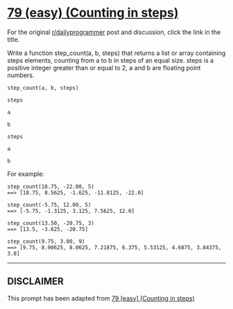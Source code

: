 # [79 (easy) (Counting in steps)](https://www.reddit.com/r/dailyprogrammer/comments/wvc21/7182012_challenge_79_easy_counting_in_steps/)

For the original [r/dailyprogrammer](https://www.reddit.com/r/dailyprogrammer/) post and discussion, click the link in the title.

Write a function step_count(a, b, steps) that returns a list or array containing steps elements, counting from a to b in steps of an equal size. steps is a positive integer greater than or equal to 2, a and b are floating point numbers.


```
step_count(a, b, steps)
```

```
steps
```

```
a
```

```
b
```

```
steps
```

```
a
```

```
b
```
For example:


```
step_count(18.75, -22.00, 5)
==> [18.75, 8.5625, -1.625, -11.8125, -22.0]

step_count(-5.75, 12.00, 5)
==> [-5.75, -1.3125, 3.125, 7.5625, 12.0]

step_count(13.50, -20.75, 3)
==> [13.5, -3.625, -20.75]

step_count(9.75, 3.00, 9)
==> [9.75, 8.90625, 8.0625, 7.21875, 6.375, 5.53125, 4.6875, 3.84375, 3.0]
```

----
## **DISCLAIMER**
This prompt has been adapted from [79 [easy] (Counting in steps)](https://www.reddit.com/r/dailyprogrammer/comments/wvc21/7182012_challenge_79_easy_counting_in_steps/
)
